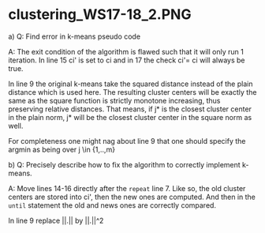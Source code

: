 # clustering_WS17-18_2.PNG 

a) Q: Find error in k-means pseudo code

A: The exit condition of the algorithm is flawed such that it will only run 1 iteration.
In line 15 ci' is set to ci and in 17 the check ci'= ci will always be true. 

In line 9 the original k-means take the squared distance instead of the plain distance which is used here.
The resulting cluster centers will be exactly the same as the square function is strictly monotone increasing, thus preserving relative distances.
That means, if j* is the closest cluster center in the plain norm, j* will be the closest cluster center in the square norm as well.

For completeness one might nag about line 9 that one should specify the argmin as being over j \in {1,..,m}

b) Q: Precisely describe how to fix the algorithm to correctly implement k-means.

A: Move lines 14-16 directly after the `repeat` line 7.
Like so, the old cluster centers are stored into ci', then the new ones are computed.
And then in the `until` statement the old and news ones are correctly compared.

In line 9 replace ||.|| by ||.||^2
